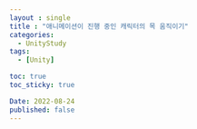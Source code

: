 ```yaml
---
layout : single
title : "애니메이션이 진행 중인 캐릭터의 목 움직이기"
categories:
  - UnityStudy
tags:
  - [Unity]

toc: true
toc_sticky: true

Date: 2022-08-24
published: false
---
```

